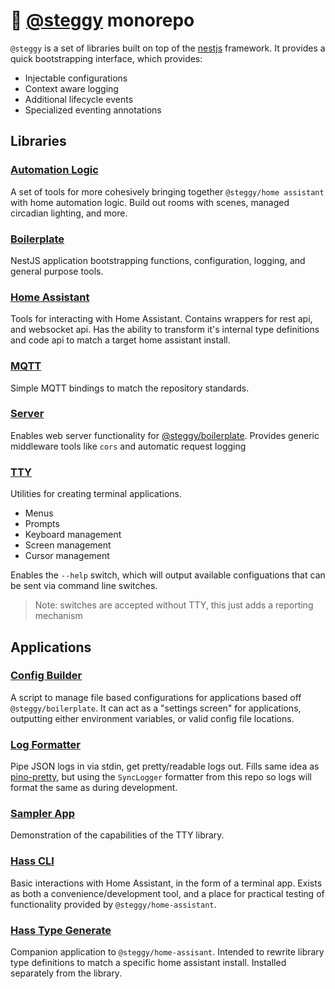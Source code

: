# 🦕 [@steggy](https://github.com/mp3three/steggy) monorepo

`@steggy` is a set of libraries built on top of the [nestjs](https://nestjs.com/) framework.
It provides a quick bootstrapping interface, which provides:

- Injectable configurations
- Context aware logging
- Additional lifecycle events
- Specialized eventing annotations

## Libraries

### [Automation Logic](libs/automation-logic)

A set of tools for more cohesively bringing together `@steggy/home assistant` with home automation logic.
Build out rooms with scenes, managed circadian lighting, and more.

### [Boilerplate](libs/boilerplate)

NestJS application bootstrapping functions, configuration, logging, and general purpose tools.

### [Home Assistant](libs/home-assistant)

Tools for interacting with Home Assistant. Contains wrappers for rest api, and websocket api.
Has the ability to transform it's internal type definitions and code api to match a target home assistant install.

### [MQTT](libs/mqtt)

Simple MQTT bindings to match the repository standards.

### [Server](libs/server)

Enables web server functionality for [@steggy/boilerplate](libs/boilerplate).
Provides generic middleware tools like `cors` and automatic request logging

### [TTY](libs/tty)

Utilities for creating terminal applications.

- Menus
- Prompts
- Keyboard management
- Screen management
- Cursor management

Enables the `--help` switch, which will output available configuations that can be sent via command line switches.

> Note: switches are accepted without TTY, this just adds a reporting mechanism

## Applications

### [Config Builder](apps/config-builder)

A script to manage file based configurations for applications based off `@steggy/boilerplate`.
It can act as a "settings screen" for applications, outputting either environment variables, or valid config file locations.

### [Log Formatter](apps/log-formatter)

Pipe JSON logs in via stdin, get pretty/readable logs out.
Fills same idea as [pino-pretty](https://www.npmjs.com/package/pino-pretty), but using the `SyncLogger` formatter from this repo so logs will format the same as during development.

### [Sampler App](apps/sampler-app)

Demonstration of the capabilities of the TTY library.

### [Hass CLI](apps/hass-cli)

Basic interactions with Home Assistant, in the form of a terminal app.
Exists as both a convenience/development tool, and a place for practical testing of functionality provided by `@steggy/home-assistant`.

### [Hass Type Generate](apps/hass-type-generate)

Companion application to `@steggy/home-assisant`. Intended to rewrite library type definitions to match a specific home assistant install.
Installed separately from the library.
